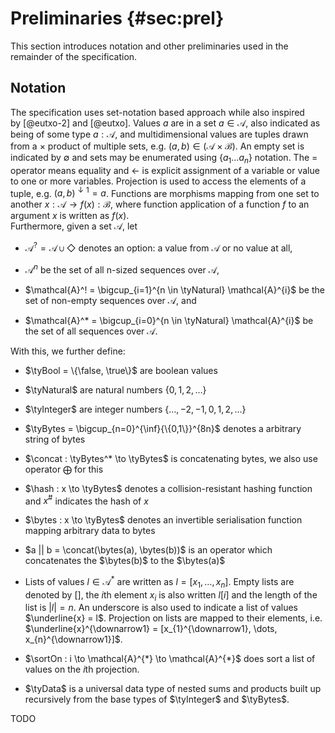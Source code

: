 # Preliminaries {#sec:prel}

This section introduces notation and other preliminaries used in the
remainder of the specification.

## Notation

The specification uses set-notation based approach while also inspired
by [@eutxo-2] and [@eutxo]. Values $a$ are in a set $a \in \mathcal{A}$,
also indicated as being of some type $a : \mathcal{A}$, and
multidimensional values are tuples drawn from a $\times$ product of
multiple sets, e.g. $(a,b) \in (\mathcal{A} \times \mathcal{B})$. An
empty set is indicated by $\emptyset$ and sets may be enumerated using
$\{a_1 \dots a_n\}$ notation. The $=$ operator means equality and
$\gets$ is explicit assignment of a variable or value to one or more
variables. Projection is used to access the elements of a tuple, e.g.
${(a,b)}^{\downarrow1} = a$. Functions are morphisms mapping from one
set to another $x : \mathcal{A} \to f(x) : \mathcal{B}$, where function
application of a function $f$ to an argument $x$ is written as $f(x)$.\
Furthermore, given a set $\mathcal{A}$, let

-   $\mathcal{A}^? = \mathcal{A} \cup \Diamond$ denotes an option: a
    value from $\mathcal{A}$ or no value at all,

-   $\mathcal{A}^n$ be the set of all n-sized sequences over
    $\mathcal{A}$,

-   $\mathcal{A}^! = \bigcup_{i=1}^{n \in \tyNatural} \mathcal{A}^{i}$
    be the set of non-empty sequences over $\mathcal{A}$, and

-   $\mathcal{A}^* = \bigcup_{i=0}^{n \in \tyNatural} \mathcal{A}^{i}$
    be the set of all sequences over $\mathcal{A}$.

With this, we further define:

-   $\tyBool = \{\false, \true\}$ are boolean values

-   $\tyNatural$ are natural numbers $\{0, 1, 2, \ldots\}$

-   $\tyInteger$ are integer numbers
    $\{\ldots, −2, −1, 0, 1, 2, \ldots\}$

-   $\tyBytes = \bigcup_{n=0}^{\inf}{\{0,1\}}^{8n}$ denotes a arbitrary
    string of bytes

-   $\concat : \tyBytes^* \to \tyBytes$ is concatenating bytes, we also
    use operator $\bigoplus$ for this

-   $\hash : x \to \tyBytes$ denotes a collision-resistant hashing
    function and $x^{\#}$ indicates the hash of $x$

-   $\bytes : x \to \tyBytes$ denotes an invertible serialisation
    function mapping arbitrary data to bytes

-   $a || b = \concat(\bytes(a), \bytes(b))$ is an operator which
    concatenates the $\bytes(b)$ to the $\bytes(a)$

-   Lists of values $l \in \mathcal{A}^{*}$ are written as
    $l = [x_{1}, \ldots, x_{n}]$. Empty lists are denoted by $[]$, the
    $i$th element $x_{i}$ is also written $l[i]$ and the length of the
    list is $|l| = n$. An underscore is also used to indicate a list of
    values $\underline{x} = l$. Projection on lists are mapped to their
    elements, i.e.
    $\underline{x}^{\downarrow1} = [x_{1}^{\downarrow1}, \dots, x_{n}^{\downarrow1}]$.

-   $\sortOn : i \to \mathcal{A}^{*} \to \mathcal{A}^{*}$ does sort a
    list of values on the $i$th projection.

-   $\tyData$ is a universal data type of nested sums and products built
    up recursively from the base types of $\tyInteger$ and $\tyBytes$.

TODO
